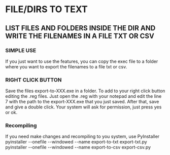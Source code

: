 # FILE/DIRS TO TEXT
## LIST FILES AND FOLDERS INSIDE THE DIR AND WRITE THE FILENAMES IN A FILE TXT OR CSV 

### SIMPLE USE
If you just want to use the features, you can copy the exec file to a folder where you want to export the filenames to a file txt or csv.

### RIGHT CLICK BUTTON
Save the files export-to-XXX.exe in a folder.
To add to your right click button editing the .reg files. 
Just open the .reg with your notepad and edit the line 7 with the path to the export-XXX.exe that you just saved.
After that, save and give a double click. Your system will ask for permission, just press yes or ok.

### Recompiling
If you need make changes and recompiling to you system, use PyInstaller
pyinstaller --onefile --windowed --name export-to-txt export-txt.py
pyinstaller --onefile --windowed --name export-to-csv export-csv.py
